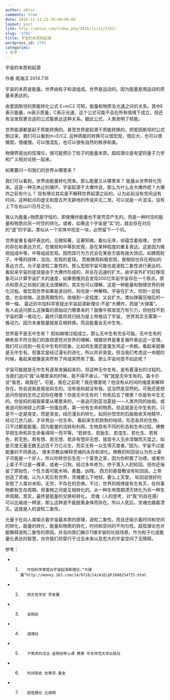 ```yaml
---
author: abloz
comments: true
date: 2016-11-11 22:39:46+00:00
layout: post
link: http://abloz.com/index.php/2016/11/12/2781/
slug: '2781'
title: 宇宙的本质和起源
wordpress_id: 2781
categories:
- 哲学
---
```


宇宙的本质和起源

作者 周海汉 2014.7.16

宇宙的本质是能量。世界由粒子和波组成。世界是运动的。因为能量是用运动的质量来表达的。

由爱因斯坦的质能转化公式 E=mC2 可知，能量和物质及光速之间的关系。其中E表示能量，m表示质量，C表示光速。这个公式可能不会在所有情境下成立，但还有没发现更合适的公式能表达这种关系。据此公式，人类发明了核能。

世界能源都是起于质能转换的。甚至世界是起源于质能转换的。把爱因斯坦的公式倒过来，我们可以看到m=E/C2. 这种质能的转换可以很宏观，很巨大，也可以很微观，很缓慢。可以很混乱，也可以很有自然的秩序和美。

物理界提出的弦理论，很可能预示了粒子的能量本质。超炫理论是有望将量子力学和广义相对论统一起来。

如果要问一句我们的世界从哪里来？

我们可以看到，世界由能量转化而来。那么能量又从哪里来？ 能量从世界转化而来。这是一种无休止的循环。宇宙起源于大爆炸说，那么为什么会大爆炸呢？大爆炸之前有什么？ 现有理论其实是不解释世界起源之前的。认为此前没有空间没有时间。这种起点的虚无和盘古开天辟地的传说并无二至。可以说是一片混沌，没有上下左右山川日月之分。

我认为能量+物质是守恒的。即使爆炸能量也不是凭空产生的。而是一种时空的能量和物质向另一时空的转化。或者，如果这个宇宙是“实”的，就会存在对应的“虚”的宇宙。类似从一个实体中挖走一块，必然留下一个坑。

世界是重复循环表达的，见微知著，见著知微。看似无序，却蕴含着规律。
世界的存在和表达方式，在微观和中等到宏观，是在某种程度的重复表达。这是因为微观组成中等，中等组成宏观。因而其行为方式会在某些方面有放大效应。如微观粒子，中等的球体，泡泡，宏观的星球。
而极微观和极宏观，我相信也存在相似的表达方式。光子是波粒二象性的。那么宏观宇宙可能也是波粒二象性进行表达的。看起来宇宙的星球是由于大爆炸形成的，并且在迅速的扩大。由宇宙外扩的红移现象可以计算宇宙扩大的速度，如果倒推则会发现200亿年前宇宙存在一个原点。原点和原点之前我们是无法理解的。其实也可以理解，这是一种能量和物理世界的转化过程。极宏观世界如果是波动的，则也是一种解释。宇宙在扩大，但到一定程度，也会收缩。这是周期性的。收缩到一定程度，又会扩大。类似弹簧压缩后的一伸一缩。
最近的中加科学家提出宇宙起源新理论:不是“大爆炸，而是“大弹簧”。
有人会追问那么这弹簧的原始动力哪里来的？就像牛顿发现万有引力，但他找不到宇宙的第一推动力，最终只能将其归结为是上帝推动了宇宙。
世界其实无需第一推动力。因为本身能量就是互相转换。而且能量会无中生有。

世界是不是无中生有？
假如熵增过程成立，那么无中生有完全可能。无中生有的确有些不符合我们的直观感觉对世界的理解。根据世界是重复循环表达这一定理，我们可以找到一些无中生有的现象。比如鸡生蛋还是蛋生鸡这一命题。看起来就像是无中生有。但事实是经过漫长的进化，所以并非突变。但当我们考虑这一命题的时候，看起来就像是突然有了鸡或突然有了蛋。那么宇宙何尝不如此呢？

宇宙可能就是无中生有逐渐发展起来的。但这种无中生有，是有着漫长的过程的。当我们追问“我”从哪里来的时候，我不得不承认，“我”就是无中生有的。笛卡尔说“我思，故我在”。可是，我在之前呢？我在哪里呢？他没有从时间的维度来解释存在。你会说我是我爸妈生的。没有爸妈就没有我。这当然是显然的。可我还是想追问你爸妈生你之前你在哪里？你是无中生有的！你死后去了哪里？你是有中生无的。你爸妈的祖祖辈辈从哪里来的，一直追问到亚当夏娃——人类共同的始祖。或者追问到地球上的第一份蛋白质，第一份有生命的物质。但这就是无中生有的，只是不一定是突变，而是渐变。经历漫长的转化，如同孙悟空的石胎吸收天地精华，经过几世几劫，才孕育出一份生命。
看起来生机勃勃的地球，形态各异的生物，只不过都是能量。因为能量的流转和利用，生物具有不同的形态和生命过程。佛教早把生命和非生命看得同一而平等。“若卵生、若胎生、若湿生、若化生、若有色、若无色、若有想、若无想、若非有想非无想，我皆令入无余涅槃而灭度之。如是灭度无量无数无边百千万亿众生，而实无有一众生得灭度者。”因为，宇宙不过是能量的不同表达。
很多宗教会解释灵魂的永存和进化。佛教的轮回说认为你上辈子可能是一个好人，所以你转世后生在一个富贵之家，因为你积累了功德。或者你上辈子不过是一棵草，或者一只狗，经过多年修为，终于落入人的轮回。但你还保留了原始性，个性方面可能木呐，愚蠢，凶残。
西方的基督教没有轮回说。上帝创造了灵魂，认为人死后有世界，灵魂要么下地狱，要么上天堂。
轮回说很好的安慰了人类对未知，无穷，不存在的恐惧。不过，世界的规律是有生有灭，任何事物都有生存周期。但事物之间是互相转化的。从一种生命周期湮灭转化为另一种生命周期。其实，最终是能量的交换和转化。
灵魂（人的思考，对“我”的存在感）可以比喻成一种波，那么这种波不能脱离身体而存在。所以人死后，灵魂也跟着湮灭。这就是人的波粒二象性。

光量子在向人类喻示着宇宙最本质的原理，波粒二象性。而且还喻示着时间和空间的转化，能量的转化，能量和物质的转化，时间和空间的不均匀性。超弦理论也许能解释波粒二象性的原因。并且向我们展示11维宇宙的壮丽场景。作为粒子化或能量化表达的智慧，也许我们将穿行于过去未来以及宏大的宇宙空间了无障碍。


参考：

- 1.        中加科学家提出宇宙起源新理论:“大弹簧”http://money.163.com/14/0718/14/A1ELQF1000254TI5.html
- 2.        西方哲学史 罗素著
- 3.        金刚经
- 4.        道德经
- 5.        不焦虑的活法-金刚经修心课 费勇 华东师范大学出版社
- 6.        时间简史 史蒂芬.霍金
- 7.        超弦理论 丘成桐


